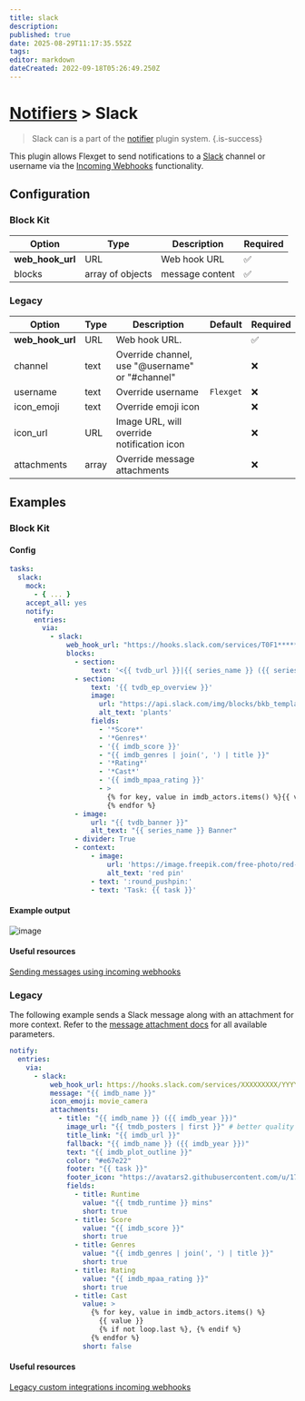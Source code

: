 ```yaml
---
title: slack
description: 
published: true
date: 2025-08-29T11:17:35.552Z
tags: 
editor: markdown
dateCreated: 2022-09-18T05:26:49.250Z
---
```


# [Notifiers](/Plugins/Notifiers) > Slack
> Slack can is a part of the [notifier](/Plugins/Notifiers) plugin system.
{.is-success}

This plugin allows Flexget to send notifications to a [Slack](https://www.slack.com/) channel or username via the [Incoming Webhooks](https://api.slack.com/incoming-webhooks) functionality.

## Configuration

### Block Kit

| Option |Type|  Description | Required
| --- | ---| --- |---|
|**web_hook_url**|URL|Web hook URL|✅|
|blocks|array of objects|message content|✅|

### Legacy

| Option |Type|  Description | Default | Required|
| --- | ---| --- |---|---|
|**web_hook_url**|URL|Web hook URL.||✅|
|channel|text|Override channel, use "@username" or "#channel"||❌|
|username|text|Override username|`Flexget`|❌|
|icon_emoji|text|Override emoji icon||❌|
|icon_url|URL|Image URL, will override notification icon||❌|
|attachments|array|Override message attachments||❌|

## Examples

### Block Kit

#### Config

```yaml
tasks:
  slack:
    mock:
      - { ... }
    accept_all: yes
    notify:
      entries:
        via:
          - slack:
              web_hook_url: "https://hooks.slack.com/services/T0F1*****/B099*******/OOPTXTzIJfMyaHWG********"
              blocks:
                - section:
                    text: '<{{ tvdb_url }}|{{ series_name }} ({{ series_id }})>'
                - section:
                    text: '{{ tvdb_ep_overview }}'
                    image:
                      url: "https://api.slack.com/img/blocks/bkb_template_images/plants.png"
                      alt_text: 'plants'
                    fields:
                      - '*Score*'
                      - '*Genres*'
                      - '{{ imdb_score }}'
                      - "{{ imdb_genres | join(', ') | title }}"
                      - '*Rating*'
                      - '*Cast*'
                      - '{{ imdb_mpaa_rating }}'
                      - >
                        {% for key, value in imdb_actors.items() %}{{ value }}{% if not loop.last %}, {% endif %}
                        {% endfor %}
                - image:
                    url: "{{ tvdb_banner }}"
                    alt_text: "{{ series_name }} Banner"
                - divider: True
                - context:
                    - image:
                        url: 'https://image.freepik.com/free-photo/red-drawing-pin_1156-445.jpg'
                        alt_text: 'red pin'
                    - text: ':round_pushpin:'
                    - text: 'Task: {{ task }}'
```

#### Example output
![image](https://user-images.githubusercontent.com/249456/74075454-4b5e1d00-49c7-11ea-9e58-438a90942812.png)

#### Useful resources
[Sending messages using incoming webhooks](https://api.slack.com/messaging/webhooks)

### Legacy

The following example sends a Slack message along with an attachment for more context. Refer to the [message attachment docs](https://api.slack.com/docs/message-attachments) for all available parameters.

```yaml
notify:
  entries:
    via:
      - slack:
          web_hook_url: https://hooks.slack.com/services/XXXXXXXXX/YYYYYYYYY/ZZZZZZZZZZZZZZZZZZZZZZZZ
          message: "{{ imdb_name }}"
          icon_emoji: movie_camera
          attachments:
            - title: "{{ imdb_name }} ({{ imdb_year }})"
              image_url: "{{ tmdb_posters | first }}" # better quality
              title_link: "{{ imdb_url }}"
              fallback: "{{ imdb_name }} ({{ imdb_year }})"
              text: "{{ imdb_plot_outline }}"
              color: "#e67e22"
              footer: "{{ task }}"
              footer_icon: "https://avatars2.githubusercontent.com/u/17483320?s=400&v=4"
              fields:
                - title: Runtime
                  value: "{{ tmdb_runtime }} mins"
                  short: true
                - title: Score
                  value: "{{ imdb_score }}"
                  short: true
                - title: Genres
                  value: "{{ imdb_genres | join(', ') | title }}"
                  short: true
                - title: Rating
                  value: "{{ imdb_mpaa_rating }}"
                  short: true
                - title: Cast
                  value: >
                    {% for key, value in imdb_actors.items() %}
                      {{ value }}
                      {% if not loop.last %}, {% endif %}
                    {% endfor %}
                  short: false
```
#### Useful resources
[Legacy custom integrations incoming webhooks](https://api.slack.com/legacy/custom-integrations/messaging/webhooks)